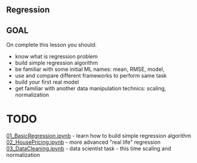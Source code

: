 Regression
----------

## GOAL

On complete this lesson you should:
- know what is regression problem
- build simple regression algorithm
- be familiar with some initial ML names: mean, RMSE, model,
- use and compare different frameworks to perform same task
- build your first real model
- get familiar with another data manipulation technics: scaling, normalization


# TODO

[01_BasicRegression.ipynb](01_BasicRegression.ipynb) - learn how to build simple regression algorithm
[02_HousePricing.ipynb](02_HousePricing.ipynb) - more advanced "real life" regression 
[03_DataCleaning.ipynb](03_DataCleaning.ipynb) - data scientist task - this time scaling and normalization

